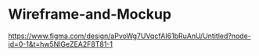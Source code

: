 # Wireframe-and-Mockup
https://www.figma.com/design/aPvoWg7UVqcfAI61bRuAnU/Untitled?node-id=0-1&t=hw5NlGeZEA2F8T81-1